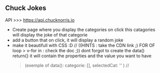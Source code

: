 ## Chuck Jokes

API >>> https://api.chucknorris.io

- Create page where you display the categories
  on click this catagories will display the joke
  of that categorie
- add a button that on click, it will display a random joke
- make it beautifull with CSS :D
  //
  ((HINTS :
  take the CDN link ;)
  FOR OF loop > v-for in : check the doc ;))
  dont forgot to create the data() return{}
  it will contain the properties and the value you want to have
  > (exemple of data():
  > categorie: [],
  > selectedCat: '' )
  > //
